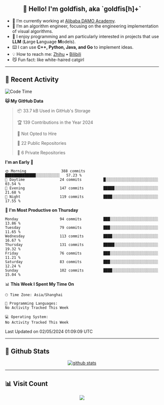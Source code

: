 
<h2 align="center">👋 Hello! I'm goldfish, aka `goldfis[h]+`</h2>

- 📍 I’m currently working at [Alibaba DAMO Academy](https://damo.alibaba.com/).  
- 🌱 I’m an algorithm engineer, focusing on the engineering implementation of visual algorithms.  
- 💬 I enjoy programming and am particularly interested in projects that use **LLM** (**L**arge **L**anguage **M**odels).   
- ⌨️ I can use **C++, Python, Java, and Go** to implement ideas.  
- 💡 How to reach me: [Zhihu](https://www.zhihu.com/people/goldfishh) • [Bilibili](https://space.bilibili.com/11349246)  
- 😼 Fun fact: like white-haired catgirl  

-------

## 🔧 Recent Activity

<!--START_SECTION:waka-->
![Code Time](http://img.shields.io/badge/Code%20Time-85%20hrs%2024%20mins-blue)

**🐱 My GitHub Data** 

> 📦 33.7 kB Used in GitHub's Storage 
 > 
> 🏆 139 Contributions in the Year 2024
 > 
> 🚫 Not Opted to Hire
 > 
> 📜 22 Public Repositories 
 > 
> 🔑 6 Private Repositories 
 > 
**I'm an Early 🐤** 

```text
🌞 Morning                388 commits         ██████████████░░░░░░░░░░░   57.23 % 
🌆 Daytime                24 commits          █░░░░░░░░░░░░░░░░░░░░░░░░   03.54 % 
🌃 Evening                147 commits         █████░░░░░░░░░░░░░░░░░░░░   21.68 % 
🌙 Night                  119 commits         ████░░░░░░░░░░░░░░░░░░░░░   17.55 % 
```
📅 **I'm Most Productive on Thursday** 

```text
Monday                   94 commits          ███░░░░░░░░░░░░░░░░░░░░░░   13.86 % 
Tuesday                  79 commits          ███░░░░░░░░░░░░░░░░░░░░░░   11.65 % 
Wednesday                113 commits         ████░░░░░░░░░░░░░░░░░░░░░   16.67 % 
Thursday                 131 commits         █████░░░░░░░░░░░░░░░░░░░░   19.32 % 
Friday                   76 commits          ███░░░░░░░░░░░░░░░░░░░░░░   11.21 % 
Saturday                 83 commits          ███░░░░░░░░░░░░░░░░░░░░░░   12.24 % 
Sunday                   102 commits         ████░░░░░░░░░░░░░░░░░░░░░   15.04 % 
```


📊 **This Week I Spent My Time On** 

```text
🕑︎ Time Zone: Asia/Shanghai

💬 Programming Languages: 
No Activity Tracked This Week

💻 Operating System: 
No Activity Tracked This Week
```


 Last Updated on 02/05/2024 01:09:09 UTC
<!--END_SECTION:waka-->

-------

## 📆 Github Stats

<p align="center">
    <a href="https://github.com/anuraghazra/github-readme-stats">
      <img src="https://github-readme-stats.vercel.app/api?username=goldfishh&show_icons=true&theme=dracula" alt="github stats" />
    </a>
</p>

-------

## 📊 Visit Count

<p align="center">
  <a href="https://count.getloli.com/"><img src="https://count.getloli.com/get/@:goldfishh?theme=rule34"></a>
</p>
